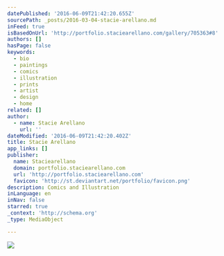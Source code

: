 ```yaml
---
datePublished: '2016-06-09T21:42:20.655Z'
sourcePath: _posts/2016-03-04-stacie-arellano.md
inFeed: true
isBasedOnUrl: 'http://portfolio.staciearellano.com/gallery/705363#8'
authors: []
hasPage: false
keywords:
  - bio
  - paintings
  - comics
  - illustration
  - prints
  - artist
  - design
  - home
related: []
author:
  - name: Stacie Arellano
    url: ''
dateModified: '2016-06-09T21:42:20.402Z'
title: Stacie Arellano
app_links: []
publisher:
  name: Staciearellano
  domain: portfolio.staciearellano.com
  url: 'http://portfolio.staciearellano.com'
  favicon: 'http://st.deviantart.net/portfolio/favicon.png'
description: Comics and Illustration
inLanguage: en
inNav: false
starred: true
_context: 'http://schema.org'
_type: MediaObject

---
```

<article style=""><img src="https://s3-us-west-2.amazonaws.com/the-grid-img/p/e23864205ab087bfbd71bd08e8f75d6818f011af.jpg" /></article>